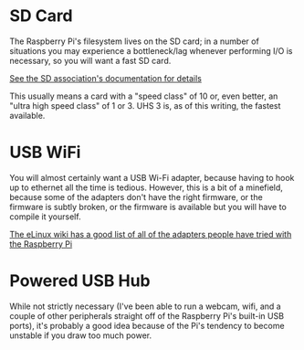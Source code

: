 

# SD Card

The Raspberry Pi's filesystem lives on the SD card; in a number of situations you may experience a bottleneck/lag whenever performing I/O is necessary, so you will want a fast SD card.

[See the SD association's documentation for details](https://www.sdcard.org/developers/overview/speed_class/)

This usually means a card with a "speed class" of 10 or, even better, an "ultra high speed class" of 1 or 3. 
UHS 3 is, as of this writing, the fastest available.

# USB WiFi 

You will almost certainly want a USB Wi-Fi adapter, because having to hook up to ethernet all the time is tedious.
However, this is a bit of a minefield, because some of the adapters don't have the right firmware, or the firmware is subtly broken, or the firmware is available but you will have to compile it yourself.

[The eLinux wiki has a good list of all of the adapters people have tried with the Raspberry Pi](http://elinux.org/RPi_USB_Wi-Fi_Adapters)

# Powered USB Hub

While not strictly necessary (I've been able to run a webcam, wifi, and a couple of other peripherals straight off of the Raspberry Pi's built-in USB ports), it's probably a good idea because of the Pi's tendency to become unstable if you draw too much power.

